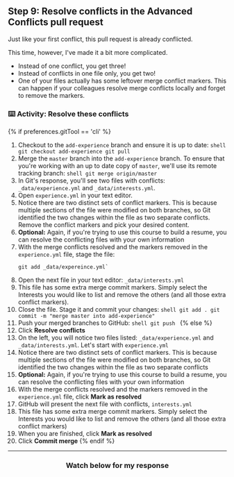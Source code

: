 ## Step 9: Resolve conflicts in the Advanced Conflicts pull request

Just like your first conflict, this pull request is already conflicted.

This time, however, I've made it a bit more complicated.

- Instead of one conflict, you get three!
- Instead of conflicts in one file only, you get two!  
- One of your files actually has some leftover merge conflict markers. This can happen if your colleagues resolve merge conflicts locally and forget to remove the markers.

### :keyboard: Activity: Resolve these conflicts

{% if preferences.gitTool == 'cli' %}
1. Checkout to the `add-experience` branch and ensure it is up to date:
       ```shell
       git checkout add-experience
       git pull
       ```
1. Merge the `master` branch into the `add-experience` branch. To ensure that you're working with an up to date copy of `master`, we'll use its remote tracking branch:
       ```shell
       git merge origin/master
       ```
1. In Git's response, you'll see two files with conflicts: `_data/experience.yml` and `_data/interests.yml`.
1. Open `experience.yml` in your text editor.
1. Notice there are two distinct sets of conflict markers. This is because multiple sections of the file were modified on both branches, so Git identified the two changes within the file as two separate conflicts. Remove the conflict markers and pick your desired content. 
1. **Optional:** Again, if you're trying to use this course to build a resume, you can resolve the conflicting files with your own information
1. With the merge conflicts resolved and the markers removed in the `experience.yml` file, stage the file:
    ```shell
    git add _data/expereince.yml`
    ```
1. Open the next file in your text editor: `_data/interests.yml`
1. This file has some extra merge commit markers. Simply select the Interests you would like to list and remove the others (and all those extra conflict markers).
1. Close the file. Stage it and commit your changes:
       ```shell
       git add .
       git commit -m "merge master into add-experience"
       ```
1. Push your merged branches to GitHub:
       ```shell
       git push
       ```
{% else %}
1. Click **Resolve conflicts**
1. On the left, you will notice two files listed: `_data/experience.yml` and `_data/interests.yml`. Let's start with `experience.yml`
1. Notice there are two distinct sets of conflict markers. This is because multiple sections of the file were modified on both branches, so Git identified the two changes within the file as two separate conflicts
1. **Optional:** Again, if you're trying to use this course to build a resume, you can resolve the conflicting files with your own information
1. With the merge conflicts resolved and the markers removed in the `experience.yml` file, click **Mark as resolved**
1. GitHub will present the next file with conflicts, `interests.yml`
1. This file has some extra merge commit markers. Simply select the Interests you would like to list and remove the others (and all those extra conflict markers)
1. When you are finished, click **Mark as resolved**
1. Click **Commit merge**
{% endif %}
<hr>
<h3 align="center">Watch below for my response</h3>
